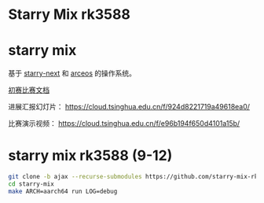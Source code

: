 
# Starry Mix rk3588

# starry mix
基于 [starry-next](https://github.com/oscomp/starry-next) 和 [arceos](https://github.com/oscomp/arceos) 的操作系统。

[初赛比赛文档](./初赛文档.pdf)

进展汇报幻灯片： https://cloud.tsinghua.edu.cn/f/924d8221719a49618ea0/

比赛演示视频： https://cloud.tsinghua.edu.cn/f/e96b194f650d4101a15b/

# starry mix rk3588 (9-12)

```bash
git clone -b ajax --recurse-submodules https://github.com/starry-mix-rk3588/starry-mix.git
cd starry-mix
make ARCH=aarch64 run LOG=debug
```

